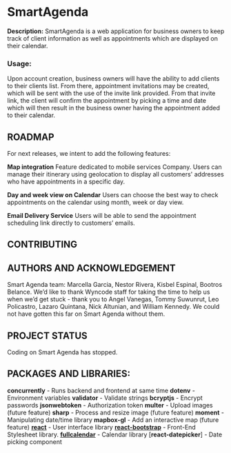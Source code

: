 # SmartAgenda

**Description:** 
SmartAgenda is a web application for business owners to keep track of client information as well as appointments which are displayed on their calendar.

### Usage:
Upon account creation, business owners will have the ability to add clients to their clients list. From there, appointment invitations may be created, which will be sent with the use of the invite link provided. From that invite link, the client will confirm the appointment by picking a time and date which will then result in the business owner having the appointment added to their calendar.

## ROADMAP

For next releases, we intent to add the following features:

**Map integration**
Feature dedicated to mobile services Company. Users can manage their itinerary using geolocation to display all customers' addresses who have appointments in a specific day.

**Day and week view on Calendar**
Users can choose the best way to check appointments on the calendar using month, week or day view.

**Email Delivery Service** 
Users will be able to send the appointment scheduling link directly to customers’ emails.


## CONTRIBUTING

## AUTHORS AND ACKNOWLEDGEMENT

Smart Agenda team: Marcella Garcia, Nestor Rivera, Kisbel Espinal, Bootros Belance. We’d like to thank Wyncode staff for taking the time to help us when we’d get stuck - thank you to Angel Vanegas, Tommy Suwunrut, Leo Policastro, Lazaro Quintana, Nick Altunian, and William Kennedy. We could not have gotten this far on Smart Agenda without them.  

## PROJECT STATUS

Coding on Smart Agenda has stopped.

## PACKAGES AND LIBRARIES: 

 **concurrently** - Runs backend and frontend at same time
**dotenv** - Environment variables
 **validator** - Validate strings 
 **bcryptjs** - Encrypt passwords 
 **jsonwebtoken** - Authorization token
 **multer** - Upload images (future feature)
 **sharp** - Process and resize image (future feature)
 **moment** - Manipulating date/time library
 **mapbox-gl** - Add an interactive map (future feature)
[**react**](https://reactjs.org/) - User interface library
[**react-bootstrap**](https://react-bootstrap.github.io) - Front-End Stylesheet library.
[**fullcalendar**](http://fullcalendar.io) - Calendar library
[**react-datepicker**] - Date picking component

